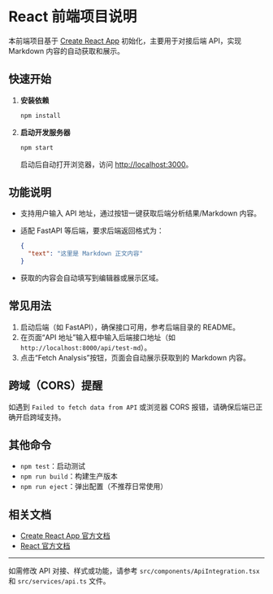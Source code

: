 # React 前端项目说明

本前端项目基于 [Create React App](https://github.com/facebook/create-react-app) 初始化，主要用于对接后端 API，实现 Markdown 内容的自动获取和展示。

## 快速开始

1. **安装依赖**

   ```bash
   npm install
   ```

2. **启动开发服务器**

   ```bash
   npm start
   ```

   启动后自动打开浏览器，访问 [http://localhost:3000](http://localhost:3000)。

## 功能说明

- 支持用户输入 API 地址，通过按钮一键获取后端分析结果/Markdown 内容。
- 适配 FastAPI 等后端，要求后端返回格式为：
  
  ```json
  {
    "text": "这里是 Markdown 正文内容"
  }
  ```

- 获取的内容会自动填写到编辑器或展示区域。

## 常见用法

1. 启动后端（如 FastAPI），确保接口可用，参考后端目录的 README。
2. 在页面“API 地址”输入框中输入后端接口地址（如 `http://localhost:8000/api/test-md`）。
3. 点击“Fetch Analysis”按钮，页面会自动展示获取到的 Markdown 内容。

## 跨域（CORS）提醒

如遇到 `Failed to fetch data from API` 或浏览器 CORS 报错，请确保后端已正确开启跨域支持。

## 其他命令

- `npm test`：启动测试
- `npm run build`：构建生产版本
- `npm run eject`：弹出配置（不推荐日常使用）

## 相关文档

- [Create React App 官方文档](https://facebook.github.io/create-react-app/docs/getting-started)
- [React 官方文档](https://reactjs.org/)

---

如需修改 API 对接、样式或功能，请参考 `src/components/ApiIntegration.tsx` 和 `src/services/api.ts` 文件。  
